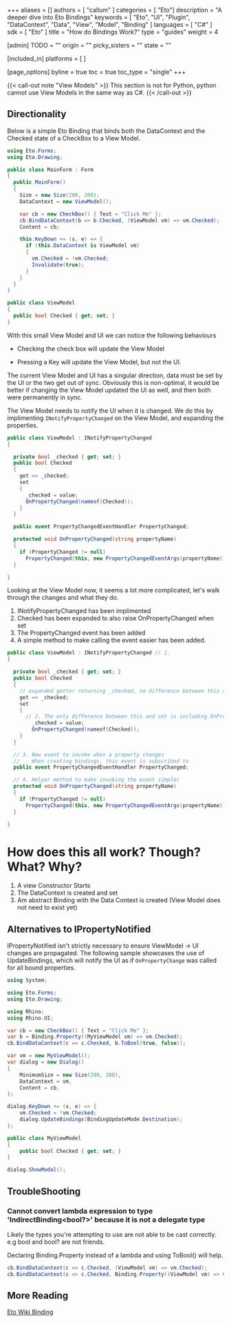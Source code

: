 +++
aliases = []
authors = [ "callum" ]
categories = [ "Eto"]
description = "A deeper dive into Eto Bindings"
keywords = [ "Eto", "UI", "Plugin", "DataContext", "Data", "View", "Model", "Binding" ]
languages = [ "C#" ]
sdk = [ "Eto" ]
title = "How do Bindings Work?"
type = "guides"
weight = 4

[admin]
TODO = ""
origin = ""
picky_sisters = ""
state = ""

[included_in]
platforms = [ ]

[page_options]
byline = true
toc = true
toc_type = "single"
+++

{{< call-out note "View Models" >}}
  This section is not for Python, python cannot use View Models in the same way as C#.
{{< /call-out >}}

## Directionality

Below is a simple Eto Binding that binds both the DataContext and the Checked state of a CheckBox to a View Model.

``` cs
using Eto.Forms;
using Eto.Drawing;

public class MainForm : Form
{
  public MainForm()
  {
    Size = new Size(200, 200);
    DataContext = new ViewModel();

    var cb = new CheckBox() { Text = "Click Me" };
    cb.BindDataContext(b => b.Checked, (ViewModel vm) => vm.Checked);
    Content = cb;

    this.KeyDown += (s, e) => {
      if (this.DataContext is ViewModel vm)
      {
        vm.Checked = !vm.Checked;
        Invalidate(true);
      }
    }
  }
}

public class ViewModel
{
  public bool Checked { get; set; }
}
```

With this small View Model and UI we can notice the following behaviours

- Checking the check box will update the View Model

- Pressing a Key will update the View Model, but not the UI.

The current View Model and UI has a singular direction, data must be set by the UI or the two get out of sync.
Obviously this is non-optimal, it would be better if changing the View Model updated the UI as well, and then both were permanently in sync.


The View Model needs to notify the UI when it is changed.
We do this by implimenting `INotifyPropertyChanged` on the View Model, and expanding the properties.

``` cs
public class ViewModel : INotifyPropertyChanged
{

  private bool _checked { get; set; }
  public bool Checked
  {
    get => _checked;
    set
    {
      _checked = value;
      OnPropertyChanged(nameof(Checked));
    }
  }

  public event PropertyChangedEventHandler PropertyChanged;

  protected void OnPropertyChanged(string propertyName)
  {
    if (PropertyChanged != null)
      PropertyChanged(this, new PropertyChangedEventArgs(propertyName));
  }

}
```
Looking at the View Model now, it seems a lot more complicated, let's walk through the changes and what they do.

1. INotifyPropertyChanged has been implimented
1. Checked has been expanded to also raise OnPropertyChanged when set
1. The PropertyChanged event has been added
1. A simple method to make calling the event easier has been added.

``` cs
public class ViewModel : INotifyPropertyChanged // 1.
{

  private bool _checked { get; set; }
  public bool Checked
  {
    // expanded getter returning _checked, no difference between this and get;
    get => _checked;
    set
    {
      // 2. The only difference between this and set is including OnPropertyChanged
        _checked = value;
        OnPropertyChanged(nameof(Checked));
    }
  }

  // 3. New event to invoke when a property changes
  //    When creating bindings, this event is subscribed to
  public event PropertyChangedEventHandler PropertyChanged;

  // 4. Helper method to make invoking the event simpler
  protected void OnPropertyChanged(string propertyName)
  {
    if (PropertyChanged != null)
      PropertyChanged(this, new PropertyChangedEventArgs(propertyName));
  }

}
```

# How does this all work? Though? What? Why?

1. A view Constructor Starts
1. The DataContext is created and set
1. Am abstract Binding with the Data Context is created (View Model does not need to exist yet)

## Alternatives to IPropertyNotified
IPropertyNotified isn't strictly necessary to ensure ViewModel -> UI changes are propagated.
The following sample showcases the use of UpdateBindings, which will notify the UI as if `OnPropertyChange` was called for all bound properties.

``` cs
using System;

using Eto.Forms;
using Eto.Drawing;

using Rhino;
using Rhino.UI;

var cb = new CheckBox() { Text = "Click Me" };
var b = Binding.Property((MyViewModel vm) => vm.Checked);
cb.BindDataContext(c => c.Checked, b.ToBool(true, false));

var vm = new MyViewModel();
var dialog = new Dialog()
{
	MinimumSize = new Size(200, 200),
	DataContext = vm,
	Content = cb,
};

dialog.KeyDown += (s, e) => {
    vm.Checked = !vm.Checked;
    dialog.UpdateBindings(BindingUpdateMode.Destination);
};

public class MyViewModel
{
	public bool Checked { get; set; }
}

dialog.ShowModal();
```


## TroubleShooting

### Cannot convert lambda expression to type 'IndirectBinding<bool?>' because it is not a delegate type
Likely the types you're attempting to use are not able to be cast correctly. e.g bool and bool? are not friends.

Declaring Binding.Property instead of a lambda and using ToBool() will help.

``` cs
cb.BindDataContext(c => c.Checked, (ViewModel vm) => vm.Checked);
cb.BindDataContext(c => c.Checked, Binding.Property((ViewModel vm) => vm.Checked).ToBool(true, false));
```

## More Reading
[Eto Wiki Binding](https://github.com/picoe/Eto/wiki/Data-Binding)
